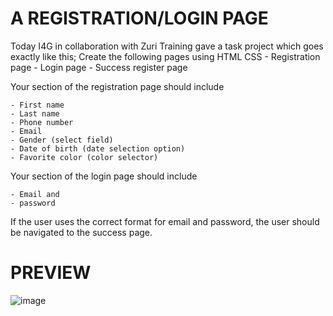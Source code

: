 # A REGISTRATION/LOGIN PAGE
Today I4G in collaboration with Zuri Training gave a task project which goes exactly like this;
Create the following pages using HTML CSS
    - Registration page
    - Login page
    - Success register page

   Your section of the registration page should include

    - First name 
    - Last name
    - Phone number
    - Email 
    - Gender (select field)
    - Date of birth (date selection option)
    - Favorite color (color selector)

  Your section of the login page should include

    - Email and
    - password

If the user uses the correct format for email and password, the user should be navigated to the success page.

# PREVIEW


![image](https://user-images.githubusercontent.com/110998653/195168537-e164c664-ef06-4eba-a382-2ec3e62a9544.png)
